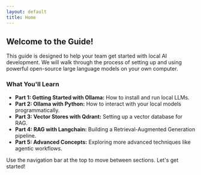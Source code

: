 ```yaml
---
layout: default
title: Home
---
```


## Welcome to the Guide!

This guide is designed to help your team get started with local AI development. We will walk through the process of setting up and using powerful open-source large language models on your own computer.

### What You'll Learn

- **Part 1: Getting Started with Ollama:** How to install and run local LLMs.
- **Part 2: Ollama with Python:** How to interact with your local models programmatically.
- **Part 3: Vector Stores with Qdrant:** Setting up a vector database for RAG.
- **Part 4: RAG with Langchain:** Building a Retrieval-Augmented Generation pipeline.
- **Part 5: Advanced Concepts:** Exploring more advanced techniques like agentic workflows.

Use the navigation bar at the top to move between sections. Let's get started!

